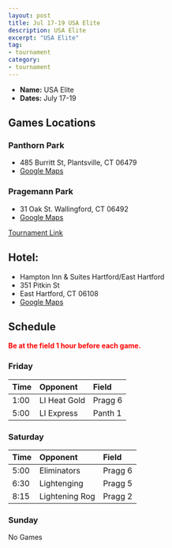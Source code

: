 ```yaml
---
layout: post
title: Jul 17-19 USA Elite
description: USA Elite
excerpt: "USA Elite"
tag:
- tournament
category:
- tournament
---
```

* **Name:** USA Elite
* **Dates:** July 17-19

## Games Locations
### **Panthorn Park**
* 485 Burritt St, Plantsville, CT 06479
* [Google Maps](https://goo.gl/maps/6YwPsAaRaTtFcKC17)

### **Pragemann Park**
* 31 Oak St. Wallingford, CT 06492
* [Google Maps](https://goo.gl/maps/e8Cy8nZuvtRxARj36)

[Tournament Link](http://www.usaeliteshowcases.com/)

## Hotel:
* Hampton Inn & Suites Hartford/East Hartford
* 351 Pitkin St
* East Hartford, CT 06108
* [Google Maps](https://goo.gl/maps/Si2JvMFhtZJ8awme6)
  
## Schedule
**<span style="color:red">Be at the field 1 hour before each game.</span>**

### Friday

| Time     | Opponent       | Field |
|:---      |:---            |:---   |
| 1:00      | LI Heat Gold  |Pragg 6 |
| 5:00      | LI Express  |Panth 1 |

### Saturday

| Time     | Opponent       | Field |
|:---      |:---            |:---   |
| 5:00      | Eliminators  |Pragg 6 |
| 6:30      | Lightenging  |Pragg 5 |
| 8:15      | Lightening Rog  |Pragg 2    |

### Sunday

No Games
